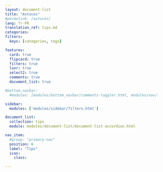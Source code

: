 ```yaml
---
layout: document-list
title: "Astuces"
#permalink: /astuces/
lang: fr-FR
translation_ref: tips.md
categories:
filters:
  keys: [categories, tags]

features:
  card: true
  flipcard: true
  filters: true
  lunr: true
  select2: true
  comments: true
  document_list: true

#bottom_navbar:
  #modules: [modules/bottom_navbar/comments-toggler.html, modules/nav/language-switcher.html]

sidebar:
  modules: ['modules/sidebar/filters.html']

document_list:
  collection: tips
  module: modules/document-list/document-list-accordion.html

nav_item:
  #group: "primary-nav"
  position: 6
  label: "Tips"
  icon:
    class:

---
```

